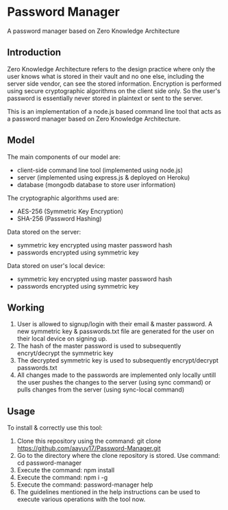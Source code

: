 # Password Manager

A password manager based on Zero Knowledge Architecture

## Introduction

Zero Knowledge Architecture refers to the design practice where only the user knows what is stored in their vault and no one else, including the server side vendor, can see the stored information. Encryption is performed using secure cryptographic algorithms on the client side only. So the user's password is essentially never stored in plaintext or sent to the server.

This is an implementation of a node.js based command line tool that acts as a password manager based on Zero Knowledge Architecture.

## Model

The main components of our model are:

- client-side command line tool (implemented using node.js)
- server (implemented using express.js & deployed on Heroku)
- database (mongodb database to store user information)

The cryptographic algorithms used are:

- AES-256 (Symmetric Key Encryption)
- SHA-256 (Password Hashing)

Data stored on the server:

- symmetric key encrypted using master password hash
- passwords encrypted using symmetric key

Data stored on user's local device:

- symmetric key encrypted using master password hash
- passwords encrypted using symmetric key

## Working

1. User is allowed to signup/login with their email & master password. A new symmetric key & passwords.txt file are generated for the user on their local device on signing up.
2. The hash of the master password is used to subsequently encryt/decrypt the symmetric key
3. The decrypted symmetric key is used to subsequently encrypt/decrypt passwords.txt
4. All changes made to the passwords are implemented only locally untill the user pushes the changes to the server (using sync command) or pulls changes from the server (using sync-local command)

## Usage

To install & correctly use this tool:

1. Clone this repository using the command: git clone https://github.com/aayuv17/Password-Manager.git
2. Go to the directory where the clone repository is stored. Use command: cd password-manager
3. Execute the command: npm install
4. Execute the command: npm i -g
5. Execute the command: password-manager help
6. The guidelines mentioned in the help instructions can be used to execute various operations with the tool now.
